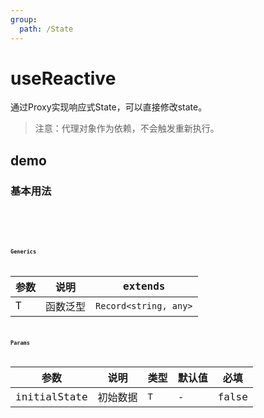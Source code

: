 ```yaml
---
group:
  path: /State
---
```


# useReactive

通过Proxy实现响应式State，可以直接修改state。

> 注意：代理对象作为依赖，不会触发重新执行。

## demo

### 基本用法

<code src="./Demo/index.tsx"/>
<code src="./Demo/Demo2.tsx"/>
<code src="./Demo/test2.tsx"/>
<code src="./Demo/test.tsx"/>

### Generics

| **参数** | **说明** | extends               |
| ------ | ------ | --------------------- |
| T      | 函数泛型   | `Record<string, any>` |

### Params

| **参数**       | **说明** | **类型** | **默认值** | **必填** |
| ------------ | ------ | ------ | ------- | ------ |
| initialState | 初始数据   | `T`    | -       | false  |
